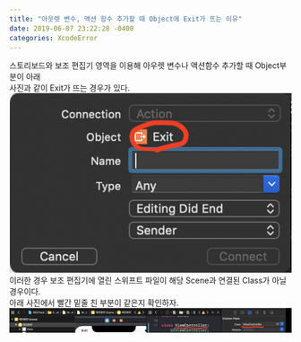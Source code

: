 ```yaml
---
title: "아웃렛 변수, 액션 함수 추가할 때 Object에 Exit가 뜨는 이유"
date: 2019-06-07 23:22:28 -0400
categories: XcodeError
---
```

스토리보드와 보조 편집기 영역을 이용해 아우렛 변수나 액션함수 추가할 때 Object부분이 아래<br>
사진과 같이 Exit가 뜨는 경우가 있다.<br>
![ExitError](/img/ExitError.png)
<br>
이러한 경우 보조 편집기에 열린 스위프트 파일이 해당 Scene과 연결된 Class가 아닐 경우이다.<br>
아래 사진에서 빨간 밑줄 친 부분이 같은지 확인하자.<br>
![ExitError1](/img/ExitError1.png)
